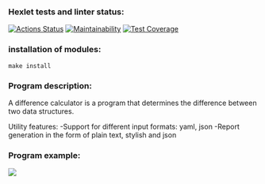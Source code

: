 ### Hexlet tests and linter status:
[![Actions Status](https://github.com/MikkeyVespa/frontend-project-46/workflows/hexlet-check/badge.svg)](https://github.com/MikkeyVespa/frontend-project-46/actions)
[![Maintainability](https://api.codeclimate.com/v1/badges/7aac1c7ae0aa2962049c/maintainability)](https://codeclimate.com/github/MikkeyVespa/frontend-project-46/maintainability)
[![Test Coverage](https://api.codeclimate.com/v1/badges/7aac1c7ae0aa2962049c/test_coverage)](https://codeclimate.com/github/MikkeyVespa/frontend-project-46/test_coverage)

### installation of modules:
```
make install
```
### Program description:
A difference calculator is a program that determines the difference between two data structures.

Utility features:
-Support for different input formats: yaml, json
-Report generation in the form of plain text, stylish and json

### Program example:
<a href="https://asciinema.org/a/576995" target="_blank"><img src="https://asciinema.org/a/576995.svg" /></a>

